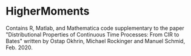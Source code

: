 # HigherMoments
Contains R, Matlab, and Mathematica code supplementary to the paper "Distributional Properties of Continuous Time Processes: From CIR to Bates" written by Ostap Okhrin, Michael Rockinger and Manuel Schmid, Feb. 2020.


